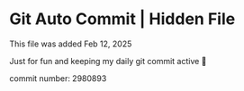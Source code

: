 # Git Auto Commit | Hidden File

This file was added Feb 12, 2025

Just for fun and keeping my daily git commit active 🤪

commit number: 2980893
